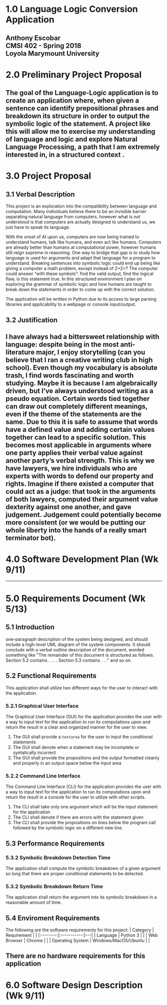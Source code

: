 # 1.0 Language Logic Conversion Application
Anthony Escobar  
CMSI 402 - Spring 2018  
Loyola Marymount University
---
# 2.0 Preliminary Project Proposal

The goal of the Language-Logic application is to create an application where, when given a sentence can identify prepositional phrases and breakdown its structure in order to output the symbolic logic of the statement. A project like this will allow me to exercise my understanding of language and logic and explore Natural Language Processing, a path that I am extremely interested in, in a structured context .
---
# 3.0 Project Proposal

## 3.1 Verbal Description

This project is an exploration into the compatibility between language and computation. Many individuals believe there to be an invisible barrier separating natural language from computers, however what is not understood is that computers are actually designed to understand us, we just have to speak its language. 

With the onset of AI upon us, computers are now being trained to understand humans, talk like humans, and even act like humans. Computers are already better than humans at computational power, however humans still reign supreme in reasoning. One way to bridge that gap is to study how language is used for arguments and adapt that language for a program to understand. Breaking sentences into symbolic logic could end up being like giving a computer a math problem, except instead of 2+2=? The computer could answer “with these symbols”: find the valid output, find the logical flaw, is this statement true. In this structured environment I plan on exploring the grammar of symbolic logic and how humans are taught to break down the statements in order to come up with the correct solution.

The application will be written in Python due to its access to large parsing libraries and applicability to a webpage or console input/output.

## 3.2 Justification

I have always had a bittersweet relationship with language: despite being in the most anti-literature major, I enjoy storytelling (can you believe that I ran a creative writing club in high school). Even though my vocabulary is absolute trash, I find words fascinating and worth studying. Maybe it is because I am algebraically driven, but I’ve always understood writing as a pseudo equation. Certain words tied together can draw out completely different meanings, even if the theme of the statements are the same. Due to this it is safe to assume that words have a defined value and adding certain values together can lead to a specific solution. This becomes most applicable in arguments where one party applies their verbal value against another party’s verbal strength. This is why we have lawyers, we hire individuals who are experts with words to defend our property and rights. Imagine if there existed a computer that could act as a judge: that took in the arguments of both lawyers, computed their argument value dexterity against one another, and gave judgement. Judgement could potentially become more consistent (or we would be putting our whole liberty into the hands of a really smart terminator bot). 
---
# 4.0 Software Development Plan (Wk 9/11)
---
# 5.0 Requirements Document (Wk 5/13)

## 5.1 Introduction
one-paragraph description of the system being designed, and should include a high-level UML diagram of the system components. It should conclude with a verbal outline description of the document, worded something like "The remainder of this document is structured as follows. Section 5.2 contains . . . . Section 5.3 contains . . ." and so on.

## 5.2 Functional Requirements
This application shall utilize two different ways for the user to interact with the application.
### 5.2.1 Graphical User Interface
The Graphical User Interface (GUI) for the application provides the user with a way to input text for the application to run its computations upon and return the result in a clear and organized manner for the user to view.
  1. The GUI shall provide a `textarea` for the user to input the conditional statements
  2. The GUI shall denote when a statement may be incomplete or syntatically incorrect
  3. The GUI shall provide the propositions and the output formatted cleanly and properly in an output space below the input area
  ### 5.2.2 Command Line Interface
The Command Line Interface (CLI) for the application provides the user with a way to input text for the application to run its computations upon and return the result in a console for the user to utilize with other scripts.
  1. The CLI shall take only one argument which will be the input statement for the application
  2. The CLI shall denote if there are errors with the statement given
  3. The CLI shall provide the propositions on lines below the program call followed by the symbolic logic on a different new line.

## 5.3 Performance Requirements
### 5.3.2 Symbolic Breakdown Detection Time
The application shall compute the symbolic breakdown of a given argument so long that there are proper conditional statements to be detected.
### 5.3.2 Symbolic Breakdown Return Time
The application shall return the argument into its symbolic breakdown in a reasonable amount of time.

## 5.4 Enviroment Requirements
The following are the software requirements for this project:
  | Category | Requirement | |
  |:--------:|:-----------:|---|
  | Language | Python 3 | |
  | Web Browser | Chrome | |
  | Operating System | Windows/MacOS/Ubuntu | |
  
There are no hardware requirements for this application
---
# 6.0 Software Design Description (Wk 9/11)
